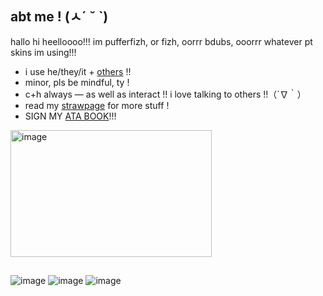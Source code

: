## abt me ! (ㅅ´ ˘ `)
hallo hi heelloooo!!! im pufferfizh, or fizh, oorrr bdubs, ooorrr whatever pt skins im using!!!

- i use he/they/it  + [others](https://pronouns.cc/@pufferfizh) !!
- minor, pls be mindful, ty !
- c+h always — as well as interact !! i love talking to others !!（´∇｀）
- read my [strawpage](https://ethubsfan.straw.page) for more stuff !
- SIGN MY [ATA BOOK](https://bdoubleo.atabook.org)!!!
  
[<img width="322" height="203" alt="image" src="https://github.com/user-attachments/assets/82861f31-67a2-441f-9699-d7f358cb8ac3" />](https://www.tumblr.com/alienssstufff)


##
![image](https://github.com/user-attachments/assets/a9acb34f-0fff-42a1-8c3c-813c928a8b39)
![image](https://github.com/user-attachments/assets/ca19eace-825f-4443-bb2b-4700ccafce18)
![image](https://github.com/user-attachments/assets/5c0f7904-ba7a-4f5e-951e-027f65408ab1)

